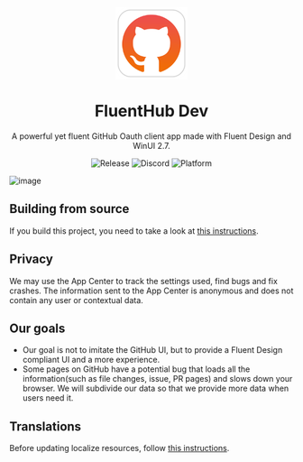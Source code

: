 <p align="center">
  <img width="128" align="center" src="src/FluentHub/Assets/AppTiles/StoreLogo.scale-400.png">
</p>
<h1 align="center">
  FluentHub Dev
</h1>
<p align="center">
  A powerful yet fluent GitHub Oauth client app made with Fluent Design and WinUI 2.7.
</p>

<p align="center">
  <a style="text-decoration:none" href="https://github.com/fluenthub-community/FluentHub/releases">
    <img src="https://img.shields.io/github/v/release/fluenthub-community/fluenthub?include_prereleases&style=flat-square" alt="Release" />
  </a>
  <a style="text-decoration:none" href="https://discord.com/channels/935562861701390336">
    <img src="https://img.shields.io/discord/935562861701390336?color=blue&label=Discord&style=flat-square" alt="Discord" />
  </a>
  <a style="text-decoration:none">
    <img src="https://img.shields.io/badge/Platform-Windows-red?style=flat-square" alt="Platform" />
  </a>
</p>

![image](https://user-images.githubusercontent.com/62196528/160380436-ab822a43-ca2c-427d-b41c-a6d6700bd999.png)

## Building from source

If you build this project, you need to take a look at [this instructions](docs/building-from-source.md).

## Privacy

We may use the App Center to track the settings used, find bugs and fix crashes. The information sent to the App Center is anonymous and does not contain any user or contextual data.

## Our goals

- Our goal is not to imitate the GitHub UI, but to provide a Fluent Design compliant UI and a more experience.
- Some pages on GitHub have a potential bug that loads all the information(such as file changes, issue, PR pages) and slows down your browser. We will subdivide our data so that we provide more data when users need it.

## Translations

Before updating localize resources, follow [this instructions](docs/translations.md).
